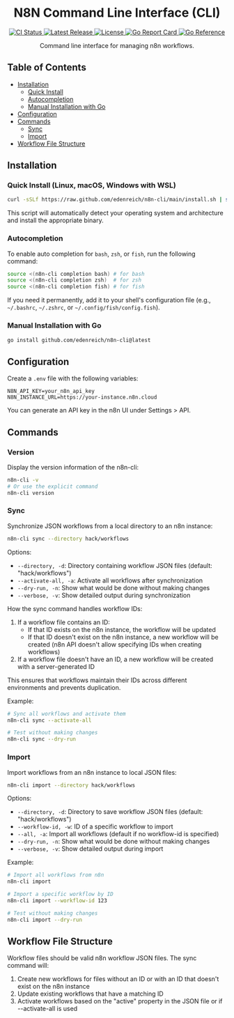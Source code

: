 <h1 align="center">N8N Command Line Interface (CLI)</h1>

<p align="center">
  <a href="https://github.com/edenreich/n8n-cli/actions/workflows/ci.yml">
    <img src="https://github.com/edenreich/n8n-cli/actions/workflows/ci.yml/badge.svg" alt="CI Status">
  </a>
  <a href="https://github.com/edenreich/n8n-cli/releases">
    <img src="https://img.shields.io/github/v/release/edenreich/n8n-cli" alt="Latest Release">
  </a>
  <a href="https://github.com/edenreich/n8n-cli/blob/main/LICENSE">
    <img src="https://img.shields.io/github/license/edenreich/n8n-cli" alt="License">
  </a>
  <a href="https://goreportcard.com/report/github.com/edenreich/n8n-cli">
    <img src="https://goreportcard.com/badge/github.com/edenreich/n8n-cli" alt="Go Report Card">
  </a>
  <a href="https://pkg.go.dev/github.com/edenreich/n8n-cli">
    <img src="https://pkg.go.dev/badge/github.com/edenreich/n8n-cli.svg" alt="Go Reference">
  </a>
</p>

<p align="center">Command line interface for managing n8n workflows.</p>

## Table of Contents

- [Installation](#installation)
  - [Quick Install](#quick-install-linux-macos-windows-with-wsl)
  - [Autocompletion](#autocompletion)
  - [Manual Installation with Go](#manual-installation-with-go)
- [Configuration](#configuration)
- [Commands](#commands)
  - [Sync](#sync)
  - [Import](#import)
- [Workflow File Structure](#workflow-file-structure)

## Installation

### Quick Install (Linux, macOS, Windows with WSL)

```bash
curl -sSLf https://raw.github.com/edenreich/n8n-cli/main/install.sh | sh
```

This script will automatically detect your operating system and architecture and install the appropriate binary.

### Autocompletion

To enable auto completion for `bash`, `zsh`, or `fish`, run the following command:

```bash
source <(n8n-cli completion bash) # for bash
source <(n8n-cli completion zsh)  # for zsh
source <(n8n-cli completion fish) # for fish
```

If you need it permanently, add it to your shell's configuration file (e.g., `~/.bashrc`, `~/.zshrc`, or `~/.config/fish/config.fish`).

### Manual Installation with Go

```bash
go install github.com/edenreich/n8n-cli@latest
```

## Configuration

Create a `.env` file with the following variables:

```
N8N_API_KEY=your_n8n_api_key
N8N_INSTANCE_URL=https://your-instance.n8n.cloud
```

You can generate an API key in the n8n UI under Settings > API.

## Commands

### Version

Display the version information of the n8n-cli:

```bash
n8n-cli -v
# Or use the explicit command
n8n-cli version
```

### Sync

Synchronize JSON workflows from a local directory to an n8n instance:

```bash
n8n-cli sync --directory hack/workflows
```

Options:

- `--directory, -d`: Directory containing workflow JSON files (default: "hack/workflows")
- `--activate-all, -a`: Activate all workflows after synchronization
- `--dry-run, -n`: Show what would be done without making changes
- `--verbose, -v`: Show detailed output during synchronization

How the sync command handles workflow IDs:

1. If a workflow file contains an ID:
   - If that ID exists on the n8n instance, the workflow will be updated
   - If that ID doesn't exist on the n8n instance, a new workflow will be created (n8n API doesn't allow specifying IDs when creating workflows)
2. If a workflow file doesn't have an ID, a new workflow will be created with a server-generated ID

This ensures that workflows maintain their IDs across different environments and prevents duplication.

Example:

```bash
# Sync all workflows and activate them
n8n-cli sync --activate-all

# Test without making changes
n8n-cli sync --dry-run
```

### Import

Import workflows from an n8n instance to local JSON files:

```bash
n8n-cli import --directory hack/workflows
```

Options:

- `--directory, -d`: Directory to save workflow JSON files (default: "hack/workflows")
- `--workflow-id, -w`: ID of a specific workflow to import
- `--all, -a`: Import all workflows (default if no workflow-id is specified)
- `--dry-run, -n`: Show what would be done without making changes
- `--verbose, -v`: Show detailed output during import

Example:

```bash
# Import all workflows from n8n
n8n-cli import

# Import a specific workflow by ID
n8n-cli import --workflow-id 123

# Test without making changes
n8n-cli import --dry-run
```

## Workflow File Structure

Workflow files should be valid n8n workflow JSON files. The sync command will:

1. Create new workflows for files without an ID or with an ID that doesn't exist on the n8n instance
2. Update existing workflows that have a matching ID
3. Activate workflows based on the "active" property in the JSON file or if --activate-all is used
